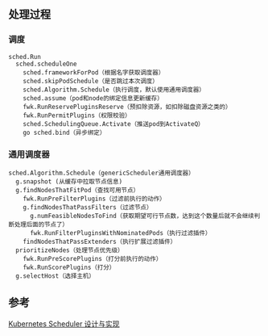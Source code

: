 ## 处理过程

### 调度

```
sched.Run
  sched.scheduleOne
    sched.frameworkForPod（根据名字获取调度器）
    sched.skipPodSchedule（是否跳过本次调度）
    sched.Algorithm.Schedule（执行调度，默认使用通用调度器）
    sched.assume（pod和node的绑定信息更新缓存）
    fwk.RunReservePluginsReserve（预扣除资源，如扣除磁盘资源之类的）
    fwk.RunPermitPlugins（权限校验）
    sched.SchedulingQueue.Activate（推送pod到ActivateQ）
    go sched.bind（异步绑定）
```

### 通用调度器

```
sched.Algorithm.Schedule（genericScheduler通用调度器）
  g.snapshot (从缓存中拉取节点信息)
  g.findNodesThatFitPod（查找可用节点）
    fwk.RunPreFilterPlugins（过滤前执行的动作）
    g.findNodesThatPassFilters（过滤节点）
      g.numFeasibleNodesToFind（获取期望可行节点数，达到这个数量后就不会继续判断处理后面的节点了）
      fwk.RunFilterPluginsWithNominatedPods（执行过滤插件）
    findNodesThatPassExtenders（执行扩展过滤插件）
  prioritizeNodes（处理节点优先级）
    fwk.RunPreScorePlugins（打分前执行的动作）
    fwk.RunScorePlugins（打分）
  g.selectHost（选择主机）
```



## 参考

[Kubernetes Scheduler 设计与实现](https://www.bilibili.com/video/BV1N7411w7M9?vd_source=261fdf90969b104ee0e32522eed85cba)